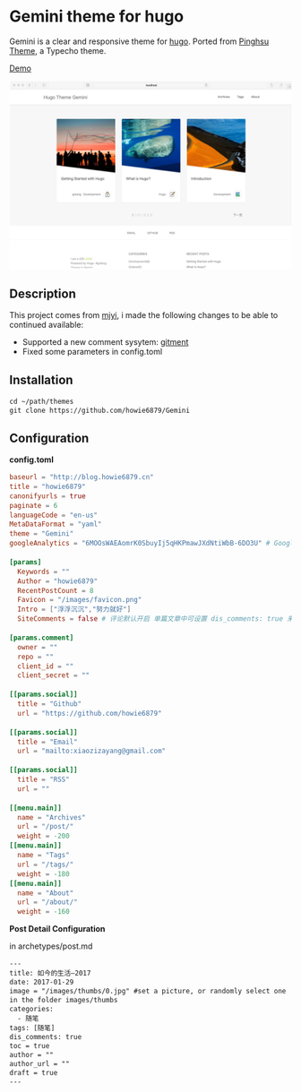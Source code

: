 # Gemini theme for hugo

Gemini is a clear and responsive theme for [hugo](http://gohugo.io/). Ported from [Pinghsu Theme](https://github.com/chakhsu/pinghsu), a Typecho theme.

[Demo](https://mjyi.github.io/Gemini/)

![screenshot](images/screenshot.png)

## Description

This project comes from [mjyi](https://github.com/mjyi/Gemini), i made the following changes to be able to continued available:

- Supported a new comment sysytem: [gitment](https://github.com/imsun/gitment)
- Fixed some parameters in config.toml

## Installation

```
cd ~/path/themes
git clone https://github.com/howie6879/Gemini
```

## Configuration

**config.toml**
```toml
baseurl = "http://blog.howie6879.cn"
title = "howie6879"
canonifyurls = true
paginate = 6
languageCode = "en-us"
MetaDataFormat = "yaml"
theme = "Gemini"
googleAnalytics = "6MOOsWAEAomrK0SbuyIj5qHKPmawJXdNtiWbB-6DO3U" # Google 统计

[params]
  Keywords = ""
  Author = "howie6879"
  RecentPostCount = 8 
  Favicon = "/images/favicon.png"
  Intro = ["浮浮沉沉","努力就好"]
  SiteComments = false # 评论默认开启 单篇文章中可设置 dis_comments: true 来关闭评论
  
[params.comment]
  owner = "" 
  repo = ""
  client_id = ""
  client_secret = ""

[[params.social]]
  title = "Github"
  url = "https://github.com/howie6879"
  
[[params.social]]
  title = "Email"
  url = "mailto:xiaozizayang@gmail.com"

[[params.social]]
  title = "RSS"
  url = ""

[[menu.main]]
  name = "Archives"
  url = "/post/"
  weight = -200
[[menu.main]]
  name = "Tags"
  url = "/tags/"
  weight = -180
[[menu.main]]
  name = "About"
  url = "/about/"
  weight = -160
```

**Post Detail Configuration**

in archetypes/post.md

```
---
title: 如今的生活—2017
date: 2017-01-29
image = "/images/thumbs/0.jpg" #set a picture, or randomly select one in the folder images/thumbs
categories:
  - 随笔
tags: [随笔]
dis_comments: true
toc = true
author = ""
author_url = ""
draft = true
---
```


